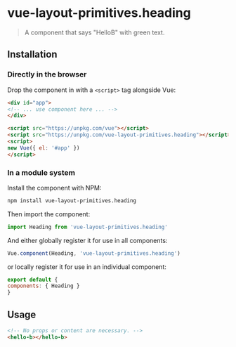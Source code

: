 # vue-layout-primitives.heading

> A component that says "HelloB" with green text.

## Installation

### Directly in the browser

Drop the component in with a `<script>` tag alongside Vue:

```html
<div id="app">
<!-- ... use component here ... -->
</div>

<script src="https://unpkg.com/vue"></script>
<script src="https://unpkg.com/vue-layout-primitives.heading"></script>
<script>
new Vue({ el: '#app' })
</script>
```

### In a module system

Install the component with NPM:

```bash
npm install vue-layout-primitives.heading
```

Then import the component:

```js
import Heading from 'vue-layout-primitives.heading'
```

And either globally register it for use in all components:

```js
Vue.component(Heading, 'vue-layout-primitives.heading')
```

or locally register it for use in an individual component:

```js
export default {
components: { Heading }
}
```

## Usage

```html
<!-- No props or content are necessary. -->
<hello-b></hello-b>
```
